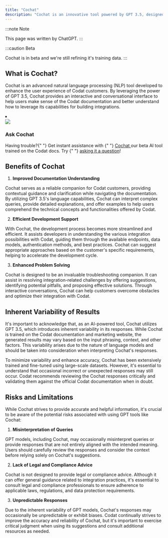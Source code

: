 ```yaml
---
title: "Cochat"
description: "Cochat is an innovative tool powered by GPT 3.5, designed to assist Codat customers in navigating the Codat documentation and marketing website."
---
```


:::note Note

This page was written by ChatGPT.
:::

:::caution Beta

Cochat is in beta and we're still refining it's training data.
:::

## What is Cochat?

Cochat is an advanced natural language processing (NLP) tool developed to enhance the user experience of Codat customers. By leveraging the power of GPT 3.5, Cochat provides an interactive and conversational interface to help users make sense of the Codat documentation and better understand how to leverage its capabilities for building integrations.

<li className="card dark">
  <div className="header">
    <img
      src="/img/cochat/logo-openai-mini.png"
      className="mini-icon"
    />
    <h3>Ask Cochat</h3>
  </div>
  <p>
    Having trouble?{" "}
    Get instant assistance with {" "}
    <a href="https://cochat-test.azurewebsites.net/" target="_blank">
      Cochat
    </a> our beta AI tool trained on the Codat docs. Try {" "}
    <a href="https://cochat-test.azurewebsites.net/" target="_blank">asking it a question</a>!
  </p>
</li>

## Benefits of Cochat

1. **Improved Documentation Understanding**

  Cochat serves as a reliable companion for Codat customers, providing contextual guidance and clarification while navigating the documentation. By utilizing GPT 3.5's language capabilities, Cochat can interpret complex queries, provide detailed explanations, and offer examples to help users comprehend the technical concepts and functionalities offered by Codat.

2. **Efficient Development Support**

  With Cochat, the development process becomes more streamlined and efficient. It assists developers in understanding the various integration possibilities with Codat, guiding them through the available endpoints, data models, authentication methods, and best practices. Cochat can suggest appropriate approaches based on the customer's specific requirements, helping to accelerate the development cycle.

3. **Enhanced Problem Solving**

  Cochat is designed to be an invaluable troubleshooting companion. It can assist in resolving integration-related challenges by offering suggestions, identifying potential pitfalls, and proposing effective solutions. Through interactive conversations, Cochat can help customers overcome obstacles and optimize their integration with Codat.

## Inherent Variability of Results

It's important to acknowledge that, as an AI-powered tool, Cochat utilizes GPT 3.5, which introduces inherent variability in its responses. While Cochat is trained on the Codat documentation and marketing website, the generated results may vary based on the input phrasing, context, and other factors. This variability arises due to the nature of language models and should be taken into consideration when interpreting Cochat's responses.

To minimize variability and enhance accuracy, Cochat has been extensively trained and fine-tuned using large-scale datasets. However, it's essential to understand that occasional incorrect or unexpected responses may still occur. Codat recommends reviewing the Cochat responses critically and validating them against the official Codat documentation when in doubt.

## Risks and Limitations

While Cochat strives to provide accurate and helpful information, it's crucial to be aware of the potential risks associated with using GPT tools like Cochat:

1. **Misinterpretation of Queries**

  GPT models, including Cochat, may occasionally misinterpret queries or provide responses that are not entirely aligned with the intended meaning. Users should carefully review the responses and consider the context before relying solely on Cochat's suggestions.

2. **Lack of Legal and Compliance Advice**

  Cochat is not designed to provide legal or compliance advice. Although it can offer general guidance related to integration practices, it's essential to consult legal and compliance professionals to ensure adherence to applicable laws, regulations, and data protection requirements.

3. **Unpredictable Responses**
  
  Due to the inherent variability of GPT models, Cochat's responses may occasionally be unpredictable or exhibit biases. Codat continually strives to improve the accuracy and reliability of Cochat, but it's important to exercise critical judgment when using its suggestions and consult additional resources as needed.